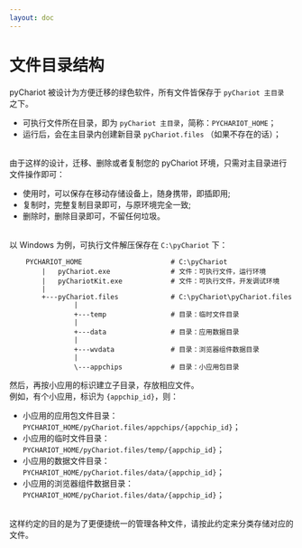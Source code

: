 ```yaml
---
layout: doc
---
```


# 文件目录结构

pyChariot 被设计为方便迁移的绿色软件，所有文件皆保存于 `pyChariot 主目录` 之下。

- 可执行文件所在目录，即为 `pyChariot 主目录`，简称：`PYCHARIOT_HOME`；
- 运行后，会在主目录内创建新目录 `pyChariot.files` （如果不存在的话）；

<br>由于这样的设计，迁移、删除或者复制您的 pyChariot 环境，只需对主目录进行文件操作即可：

- 使用时，可以保存在移动存储设备上，随身携带，即插即用;
- 复制时，完整复制目录即可，与原环境完全一致;
- 删除时，删除目录即可，不留任何垃圾。

<br>以 Windows 为例，可执行文件解压保存在 `C:\pyChariot` 下：

```text
    PYCHARIOT_HOME                      # C:\pyChariot
        |   pyChariot.exe               # 文件：可执行文件，运行环境
        |   pyChariotKit.exe            # 文件：可执行文件，开发调试环境
        |
        +---pyChariot.files             # C:\pyChariot\pyChariot.files
                |
                +---temp                # 目录：临时文件目录
                |
                +---data                # 目录：应用数据目录
                |
                +---wvdata              # 目录：浏览器组件数据目录
                |
                \---appchips            # 目录：小应用包目录
```

然后，再按小应用的标识建立子目录，存放相应文件。
<br>例如，有个小应用，标识为 `{appchip_id}`，则：

- 小应用的应用包文件目录：      `PYCHARIOT_HOME/pyChariot.files/appchips/{appchip_id}`；
- 小应用的临时文件目录：      `PYCHARIOT_HOME/pyChariot.files/temp/{appchip_id}`；
- 小应用的数据文件目录：      `PYCHARIOT_HOME/pyChariot.files/data/{appchip_id}`；
- 小应用的浏览器组件数据目录： `PYCHARIOT_HOME/pyChariot.files/data/{appchip_id}`；

<br>这样约定的目的是为了更便捷统一的管理各种文件，请按此约定来分类存储对应的文件。


